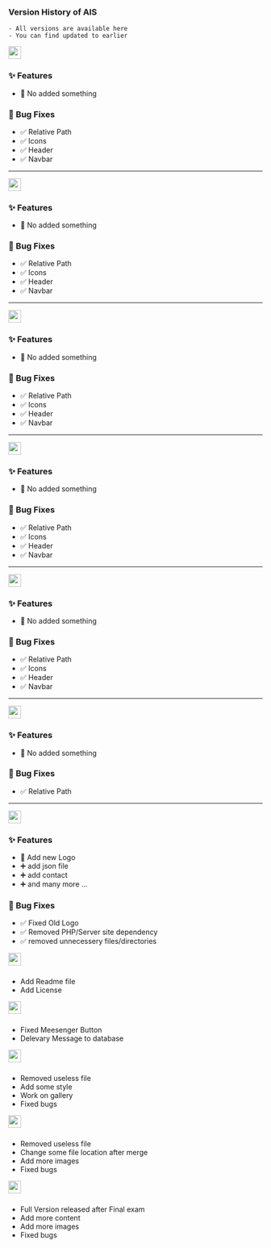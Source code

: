 ### Version History of AIS
```
- All versions are available here
- You can find updated to earlier
```



<!-- Another Version is start V3.0.6 -->
<div>
  <img src="https://img.shields.io/badge/Version-3.0.6-093633?logo=Git&logoColor=green" height="25"> <br>

### ✨ Features
  - 🌿 No added something

### 🐛 Bug Fixes
- ✅ Relative Path
- ✅ Icons
- ✅ Header
- ✅ Navbar

</div>
<!-- Another Version is start V3.0.6 -->

---

<!-- Another Version is start V3.0.5 -->
<div>
  <img src="https://img.shields.io/badge/Version-3.0.5-093633?logo=Git&logoColor=green" height="25"> <br>

### ✨ Features
  - 🌿 No added something

### 🐛 Bug Fixes
- ✅ Relative Path
- ✅ Icons
- ✅ Header
- ✅ Navbar

</div>
<!-- Another Version is start V3.0.5 -->

---

<!-- Another Version is start V3.0.4 -->
<div>
  <img src="https://img.shields.io/badge/Version-3.0.4-093633?logo=Git&logoColor=green" height="25"> <br>

### ✨ Features
  - 🌿 No added something

### 🐛 Bug Fixes
- ✅ Relative Path
- ✅ Icons
- ✅ Header
- ✅ Navbar

</div>
<!-- Another Version is start V3.0.4 -->

---

<!-- Another Version is start V3.0.3 -->
<div>
  <img src="https://img.shields.io/badge/Version-3.0.3-093633?logo=Git&logoColor=green" height="25"> <br>

### ✨ Features
  - 🌿 No added something

### 🐛 Bug Fixes
- ✅ Relative Path
- ✅ Icons
- ✅ Header
- ✅ Navbar

</div>
<!-- Another Version is start V3.0.3 -->

---

<!-- Another Version is start V3.0.2 -->
<div>
  <img src="https://img.shields.io/badge/Version-3.0.2-093633?logo=Git&logoColor=green" height="25"> <br>

### ✨ Features
  - 🌿 No added something

### 🐛 Bug Fixes
- ✅ Relative Path
- ✅ Icons
- ✅ Header
- ✅ Navbar

</div>
<!-- Another Version is start V3.0.2 -->

---

<!-- Another Version is start V3.0.1 -->
<div>
  <img src="https://img.shields.io/badge/Version-3.0.1-00f63f?logo=Git&logoColor=green" height="25"> <br>

### ✨ Features
  - 🌿 No added something

### 🐛 Bug Fixes
- ✅ Relative Path

</div>
<!-- Another Version is start V3.0.1 -->

---

<!-- Another Version is start V3.0.0 -->
<div>
  <img src="https://img.shields.io/badge/Version-3.0.0-00563f?logo=Git&logoColor=green" height="25"> <br>

### ✨ Features
  - 🌿 Add new Logo
  - ➕ add json file
  - ➕ add contact
  - ➕ and many more ...

### 🐛 Bug Fixes
- ✅ Fixed Old Logo
- ✅ Removed PHP/Server site dependency
- ✅ removed unnecessery files/directories

</div>
<!-- Another Version is start V3.0.0 -->

<!-- Another Version is start V2.0.4 -->
<div>
  <img src="https://img.shields.io/badge/Version-2.0.4-yellow?logo=Git&logoColor=green" height="25"> <br>

  ###
  - Add Readme file 
  - Add License
</div>
<!-- Another Version is end V2.0.4 -->

<!-- Another Version is start V2.0.3 -->
<div>
  <img src="https://img.shields.io/badge/Version-2.0.3-orange?logo=Git&logoColor=green" height="25"> <br>

  ###
  - Fixed Meesenger Button
  - Delevary Message to database
</div>
<!-- Another Version is end V2.0.3 -->

<!-- Another Version is start V2.0.2 -->
<div>
  <img src="https://img.shields.io/badge/Version-2.0.2-blue?logo=Git&logoColor=green" height="25"> <br>

  ###
  - Removed useless file
  - Add some style
  - Work on gallery
  - Fixed bugs
</div>
<!-- Another Version is end V2.0.2 -->

<!-- Another Version is start 2.0.1 -->
<div>
  <img src="https://img.shields.io/badge/Version-2.0.1-purple?logo=Git&logoColor=green" height="25"> <br>

  ###
  - Removed useless file
  - Change some file location after merge
  - Add more images
  - Fixed bugs
</div>
<!-- Another Version is end V2.0.1 -->

<!-- Another Version is start V2.0.0 -->
<div>
  <img src="https://img.shields.io/badge/Version-2.0.0-cyan?logo=Git&logoColor=green" height="25"> <br>

  ###
  - Full Version released after Final exam
  - Add more content
  - Add more images
  - Fixed bugs
</div>
<!-- Another Version is end V2.0.0 -->